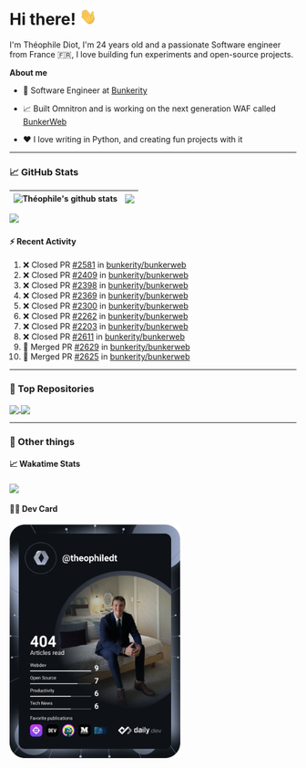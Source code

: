 # Hi there! <img src="./wave.gif" width="30px" height="30px" />

I'm Théophile Diot, I'm 24 years old and a passionate Software engineer from France 🇫🇷, I love building fun experiments and open-source projects.

**About me**

- 💼 Software Engineer at [Bunkerity](https://www.bunkerity.com/)

- 📈 Built Omnitron and is working on the next generation WAF called [BunkerWeb](https://www.bunkerweb.io)

- ❤️ I love writing in Python, and creating fun projects with it

---

### 📈 GitHub Stats

| <img align="center" src="https://github-readme-stats.vercel.app/api?username=TheophileDiot&show_icons=true&include_all_commits=true&theme=algolia&hide_border=true&rank_icon=github" alt="Théophile's github stats" /> | <img align="center" src="https://github-readme-stats.vercel.app/api/top-langs/?username=TheophileDiot&layout=compact&theme=algolia&hide_border=true" /> |
| ---------------------------------------------------------------------------------------------------------------------------------------------------------------------------------------------------------------------- | ------------------------------------------------------------------------------------------------------------------------------------------------------- |

![](https://github-readme-activity-graph.vercel.app/graph?username=TheophileDiot&theme=tokyo-night)

#### :zap: Recent Activity

<!--START_SECTION:activity-->
1. ❌ Closed PR [#2581](https://github.com/bunkerity/bunkerweb/pull/2581) in [bunkerity/bunkerweb](https://github.com/bunkerity/bunkerweb)
2. ❌ Closed PR [#2409](https://github.com/bunkerity/bunkerweb/pull/2409) in [bunkerity/bunkerweb](https://github.com/bunkerity/bunkerweb)
3. ❌ Closed PR [#2398](https://github.com/bunkerity/bunkerweb/pull/2398) in [bunkerity/bunkerweb](https://github.com/bunkerity/bunkerweb)
4. ❌ Closed PR [#2369](https://github.com/bunkerity/bunkerweb/pull/2369) in [bunkerity/bunkerweb](https://github.com/bunkerity/bunkerweb)
5. ❌ Closed PR [#2300](https://github.com/bunkerity/bunkerweb/pull/2300) in [bunkerity/bunkerweb](https://github.com/bunkerity/bunkerweb)
6. ❌ Closed PR [#2262](https://github.com/bunkerity/bunkerweb/pull/2262) in [bunkerity/bunkerweb](https://github.com/bunkerity/bunkerweb)
7. ❌ Closed PR [#2203](https://github.com/bunkerity/bunkerweb/pull/2203) in [bunkerity/bunkerweb](https://github.com/bunkerity/bunkerweb)
8. ❌ Closed PR [#2611](https://github.com/bunkerity/bunkerweb/pull/2611) in [bunkerity/bunkerweb](https://github.com/bunkerity/bunkerweb)
9. 🎉 Merged PR [#2629](https://github.com/bunkerity/bunkerweb/pull/2629) in [bunkerity/bunkerweb](https://github.com/bunkerity/bunkerweb)
10. 🎉 Merged PR [#2625](https://github.com/bunkerity/bunkerweb/pull/2625) in [bunkerity/bunkerweb](https://github.com/bunkerity/bunkerweb)
<!--END_SECTION:activity-->

---

### 🔧 Top Repositories

<a href="https://github.com/bunkerity/bunkerweb">
  <img align="center" src="https://github-readme-stats.vercel.app/api/pin/?username=Bunkerity&repo=bunkerweb&theme=algolia" />
</a>
<a href="https://github.com/TheophileDiot/Omnitron">
  <img align="center" src="https://github-readme-stats.vercel.app/api/pin/?username=TheophileDiot&repo=Omnitron&theme=algolia" />
</a>

---

### 🎉 Other things

#### 📈 Wakatime Stats

<a href="https://wakatime.com/@theophile_bunkerity">
  <img align="center" src="https://github-readme-stats.vercel.app/api/wakatime?username=3aa5ce41-c253-43d9-8441-a721e446a45f&layout=compact&theme=algolia" />
</a>

#### 👨‍💻 Dev Card

<a href="https://app.daily.dev/TheophileDt">
  <img src="./devcard.svg" width="300" alt="Théophile Diot's Dev Card"/>
</a>
